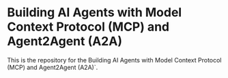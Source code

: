# Building AI Agents with Model Context Protocol (MCP) and Agent2Agent (A2A)
This is the repository for the Building AI Agents with Model Context Protocol (MCP) and Agent2Agent (A2A)`. 


